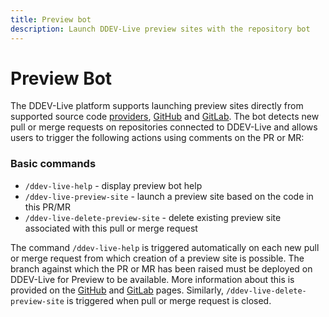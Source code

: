 ```yaml
---
title: Preview bot
description: Launch DDEV-Live preview sites with the repository bot 
---
```

# Preview Bot

The DDEV-Live platform supports launching preview sites directly from  supported source code [providers](https://docs.ddev.com/providers), [GitHub](https://docs.ddev.com/github-bot) and [GitLab](https://docs.ddev.com/gitlab-bot). The bot detects new pull or merge requests on repositories connected to DDEV-Live and allows users to trigger the following actions using comments on the PR or MR:

### Basic commands

- `/ddev-live-help` - display preview bot help
- `/ddev-live-preview-site` - launch a preview site based on the code in this PR/MR
- `/ddev-live-delete-preview-site` - delete existing preview site associated with this pull or merge request

The command `/ddev-live-help` is triggered automatically on each new pull or merge request from which creation of a preview site is possible. The branch against which the PR or MR has been raised must be deployed on DDEV-Live for Preview to be available. More information about this is provided on the [GitHub](https://docs.ddev.com/github-bot) and [GitLab](https://docs.ddev.com/gitlab-bot) pages. Similarly, `/ddev-live-delete-preview-site` is triggered when pull or merge request is closed.
